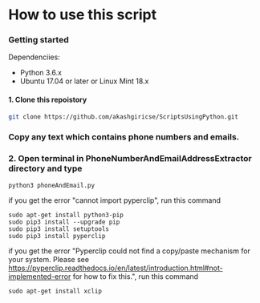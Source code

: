 # How to use this script

### Getting started
Dependenciies:
- Python 3.6.x
- Ubuntu 17.04 or later or Linux Mint 18.x 

#### 1. Clone this repoistory
```bash
git clone https://github.com/akashgiricse/ScriptsUsingPython.git
```

### Copy any text which contains phone numbers and emails.

### 2. Open terminal in PhoneNumberAndEmailAddressExtractor directory and type
```
python3 phoneAndEmail.py
```

if you get the error "cannot import pyperclip", run this command 
```
sudo apt-get install python3-pip  
sudo pip3 install --upgrade pip
sudo pip3 install setuptools
sudo pip3 install pyperclip
```

if you get the error "Pyperclip could not find a copy/paste mechanism for your system. Please see https://pyperclip.readthedocs.io/en/latest/introduction.html#not-implemented-error for how to fix this.", run this command
```
sudo apt-get install xclip
```